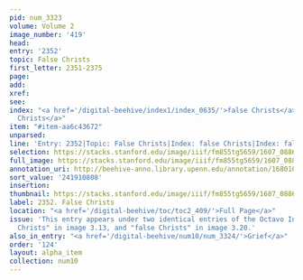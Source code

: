 ```yaml
---
pid: num_3323
volume: Volume 2
image_number: '419'
head:
entry: '2352'
topic: False Christs
first_letter: 2351-2375
page:
add:
xref:
see:
index: "<a href='/digital-beehive/index1/index_0635/'>false Christs</a>|<a href='/digital-beehive/index1/index_0635/'>false
  Christs</a>"
item: "#item-aa6c43672"
unparsed:
line: 'Entry: 2352|Topic: False Christs|Index: false Christs|Index: false Christs|#item-aa6c43672'
selection: https://stacks.stanford.edu/image/iiif/fm855tg5659/1607_0886/558,808,2711,244/full/0/default.jpg
full_image: https://stacks.stanford.edu/image/iiif/fm855tg5659/1607_0886/full/full/0/default.jpg
annotation_uri: http://beehive-anno.library.upenn.edu/annotation/1680102180724
sort_value: '241910808'
insertion:
thumbnail: https://stacks.stanford.edu/image/iiif/fm855tg5659/1607_0886/558,808,600,180/250,/0/default.jpg
label: 2352. False Christs
location: "<a href='/digital-beehive/toc/toc2_409/'>Full Page</a>"
issue: 'This entry appears under two identical entries of the Octavo Index: "false
  Christs" in image 3.13, and "false Christs" in image 3.20.'
also_in_entry: "<a href='/digital-beehive/num10/num_3324/'>Grief</a>"
order: '124'
layout: alpha_item
collection: num10
---
```

